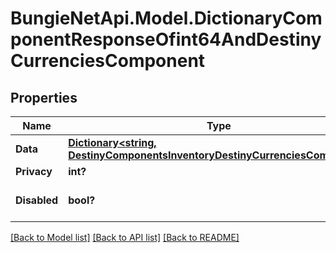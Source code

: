 # BungieNetApi.Model.DictionaryComponentResponseOfint64AndDestinyCurrenciesComponent
## Properties

Name | Type | Description | Notes
------------ | ------------- | ------------- | -------------
**Data** | [**Dictionary<string, DestinyComponentsInventoryDestinyCurrenciesComponent>**](DestinyComponentsInventoryDestinyCurrenciesComponent.md) |  | [optional] 
**Privacy** | **int?** |  | [optional] 
**Disabled** | **bool?** | If true, this component is disabled. | [optional] 

[[Back to Model list]](../README.md#documentation-for-models) [[Back to API list]](../README.md#documentation-for-api-endpoints) [[Back to README]](../README.md)

